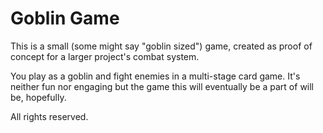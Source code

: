 # Goblin Game

This is a small (some might say "goblin sized") game, created as proof of concept for a larger project's combat system.

You play as a goblin and fight enemies in a multi-stage card game.
It's neither fun nor engaging but the game this will eventually be a part of will be, hopefully.

All rights reserved.
